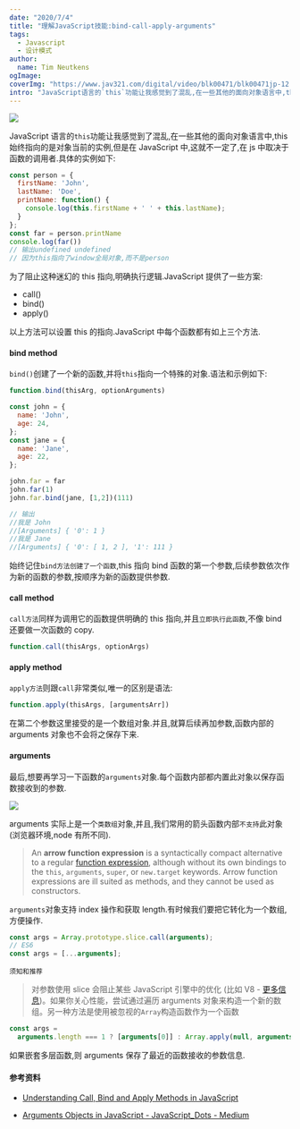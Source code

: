 ```yaml
---
date: "2020/7/4"
title: "理解JavaScript技能:bind-call-apply-arguments"
tags:
  - Javascript
  - 设计模式
author:
  name: Tim Neutkens
ogImage:
coverImg: "https://www.jav321.com/digital/video/blk00471/blk00471jp-12.jpg"
intro: "JavaScript语言的`this`功能让我感觉到了混乱,在一些其他的面向对象语言中,this始终指向的是对象当前的实例,但是在JavaScript中,这就不一定了,在js中取决于函数的调用者."
---
```


![](https://miro.medium.com/max/1400/1*hAo_ppCOqQX9O9bVlMN_fw.png)

JavaScript 语言的`this`功能让我感觉到了混乱,在一些其他的面向对象语言中,this 始终指向的是对象当前的实例,但是在 JavaScript 中,这就不一定了,在 js 中取决于函数的调用者.具体的实例如下:

```JavaScript
const person = {
  firstName: 'John',
  lastName: 'Doe',
  printName: function() {
    console.log(this.firstName + ' ' + this.lastName);
  }
};
const far = person.printName
console.log(far())
// 输出undefined undefined
// 因为this指向了window全局对象,而不是person
```

为了阻止这种迷幻的 this 指向,明确执行逻辑.JavaScript 提供了一些方案:

- call()
- bind()
- apply()

以上方法可以设置 this 的指向.JavaScript 中每个函数都有如上三个方法.

#### bind method

`bind()`创建了一个新的函数,并将`this`指向一个特殊的对象.语法和示例如下:

```js
function.bind(thisArg, optionArguments)

const john = {
  name: 'John',
  age: 24,
};
const jane = {
  name: 'Jane',
  age: 22,
};

john.far = far
john.far(1)
john.far.bind(jane, [1,2])(111)

// 输出
//我是 John
//[Arguments] { '0': 1 }
//我是 Jane
//[Arguments] { '0': [ 1, 2 ], '1': 111 }
```

始终记住`bind方法创建了一个函数`,this 指向 bind 函数的第一个参数,后续参数依次作为新的函数的参数,按顺序为新的函数提供参数.

#### call method

`call方法`同样为调用它的函数提供明确的 this 指向,并且`立即执行此函数`,不像 bind 还要做一次函数的 copy.

```js
function.call(thisArgs, optionArgs)
```

#### apply method

`apply方法`则跟`call`非常类似,唯一的区别是语法:

```js
function.apply(thisArgs, [argumentsArr])
```

在第二个参数这里接受的是一个数组对象.并且,就算后续再加参数,函数内部的 arguments 对象也不会将之保存下来.

#### arguments

最后,想要再学习一下函数的`arguments`对象.每个函数内部都内置此对象以保存函数接收到的参数.

![](https://miro.medium.com/max/1400/1*Z9IhXv0dyGqmzOr2_9qTvQ.png)

arguments 实际上是一个`类数组`对象,并且,我们常用的箭头函数内部`不支持`此对象(浏览器环境,node 有所不同).

> An **arrow function expression** is a syntactically compact alternative to a regular [function expression](https://developer.mozilla.org/en-US/docs/Web/JavaScript/Reference/Operators/function), although without its own bindings to the `this`, `arguments`, `super`, or `new.target` keywords. Arrow function expressions are ill suited as methods, and they cannot be used as constructors.

`arguments`对象支持 index 操作和获取 length.有时候我们要把它转化为一个数组,方便操作.

```js
const args = Array.prototype.slice.call(arguments);
// ES6
const args = [...arguments];
```

`须知和推荐`

> 对参数使用 slice 会阻止某些 JavaScript 引擎中的优化 (比如 V8 - [更多信息](https://github.com/petkaantonov/bluebird/wiki/Optimization-killers#3-managing-arguments))。如果你关心性能，尝试通过遍历 arguments 对象来构造一个新的数组。另一种方法是使用被忽视的`Array`构造函数作为一个函数

```js
const args =
  arguments.length === 1 ? [arguments[0]] : Array.apply(null, arguments);
```

如果嵌套多层函数,则 arguments 保存了最近的函数接收的参数信息.

#### 参考资料

- [Understanding Call, Bind and Apply Methods in JavaScript](https://blog.bitsrc.io/understanding-call-bind-and-apply-methods-in-javascript-33dbf3217be)

- [Arguments Objects in JavaScript - JavaScript_Dots - Medium](https://medium.com/javascript-dots/arguments-objects-in-javascript-e060df501610)
